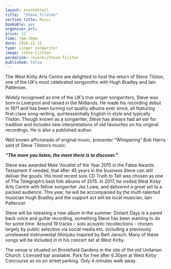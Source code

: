 ```yaml
---
layout: eventdetail
title:  "Steve Tilston"
section_title: Music
bookable: yes
organiser_url:
price: 12
time: 7pm-10pm
date: 2018-12-15
type: singer songwriter
image: steve-tilston
permalink: /events/Steve-Tilston
published: false
---
```


The West Kirby Arts Centre are delighted to host the return of Steve Tilston, one of the UK’s most celebrated songsmiths with Hugh Bradley and Iain Patterson.

Widely recognised as one of the UK’s true singer songwriters, Steve was born in Liverpool and raised in the Midlands. He made his recording debut in 1971 and has been turning out quality albums ever since, all featuring first-class song-writing, quintessentially English in style and typically Tilston. Though known as a songwriter, Steve has always had an ear for tradition and includes new interpretations of old favourites on his original recordings. He is also a published author.


Well known afficionado of original music, presenter “Whispering” Bob Harris said of Steve Tilston’s music:

**_“The more you listen, the more there is to discover.”_**


Steve was awarded Male Vocalist of the Year 2015 in the Fatea Awards. Testament if needed, that after 45 years in the business Steve can still deliver the goods. His most recent solo CD Truth to Tell was chosen as one of The Telegraph’s best folk albums of 2015. In 2017, he visited West Kirby Arts Centre with fellow songwriter Jez Lowe, and delivered a great set to a packed audience. This year, he will be accompanied by the multi-talented musician Hugh Bradley and the support act will be local musician, Iain Patterson


Steve will be releasing a new album in the summer. Distant Days is a pared back voice and guitar recording, something Steve has been wanting to do for some time. Around 19 tracks – solo acoustic recollections - chosen largely by public selection via social media etc. including a previously unreleased instrumental Shinjuku inspired by Bert Jansch. Many of these songs will be included in in his concert set at West Kirby.

The venue is situated on Brookfield Gardens in the site of the old Unitarian Church. Licensed bar available. Park for free after 6.30pm at West Kirby Concourse as no on street parking. Only 4 minutes walk away.
